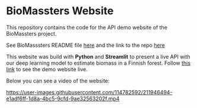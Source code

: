 # BioMassters Website

This repository contains the code for the API demo website of the BioMassters project.

See BioMasssters README file [here](https://github.com/sofiammatias/project-biomassters/blob/master/README.md) and the link to the repo [here](https://github.com/sofiammatias/project-biomassters/)

This website was build with **Python** and **Streamlit** to present a live API with our deep learning model to estimate biomass in a Finnish forest.
Follow [this link](https://sofiammatias-biomassters-website-app-zfuyub.streamlit.app/) to see the demo website live.

Below you can see a video of the website:

https://user-images.githubusercontent.com/114782592/211946494-e1adf6ff-1d8a-4bc5-9cfd-9ae32563202f.mp4
